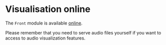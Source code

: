 # Visualisation online

The `Front` module is available [online](https://sound-scape-explorer.github.io/sound-scape-explorer).

Please remember that you need to serve audio files yourself if you want to
access to audio visualization features.
